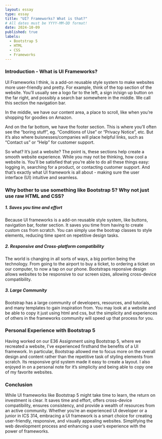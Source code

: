 ```yaml
---
layout: essay
type: essay
title: "UI? Frameworks? What is that?"
# All dates must be YYYY-MM-DD format!
date: 2024-10-09
published: true
labels:
  - Bootstrap 5
  - HTML
  - CSS
  - Frameworks
---
```



### Introduction - What is UI Frameworks?

UI Frameworks I think, is a add-on reusable style system to make websites more user-friendly and pretty. For example, think of the top section of the website. You’ll usually see  a logo far to the left, a sign in/sign up button on the far right, and possibly a search bar somewhere in the middle. We call this section the navigation bar. 

In the middle, we have our content area, a place to scroll, like when you’re shopping for goodies on Amazon. 

And on the far bottom, we have the footer section. This is where you’ll often see  the “boring stuff”, eg. “Conditions of Use” or “Privacy Notice”, etc. But it’s also where buisnesses/companies will place helpful links, such as “Contact us” or “Help” for customer support.

So what? It’s just a website?
The point is, these sections help create a smooth website experience. While you may not be thinking, how cool a website is. You’ll be satisfied that you’re able to do all these things easy: logging in, searching for a product, or contacting customer support. And that’s exactly what UI framework is all about - making sure the user interface (UI) intuitive and seamless.

### Why bother to use something like Bootstrap 5? Why not just use raw HTML and CSS?

##### 1. Saves you time and effort

Because UI frameworks is a add-on reusable style system, like buttons, navigation bar, footer section. It saves you time from having to create custom css from scratch. You can simply use the bootrap classes to style elements, reducing time spent on repetitive design tasks.

##### 2. Responsive and Cross-platform compatibility

The world is changing in all sorts of ways, a big portion being the technology. From going to the airport to buy a ticket, to ordering a ticket on our computer, to now a tap on our phone. Bootstraps reponsive design allows websites to be responsive to our screen sizes, allowing cross-device compatibility.

##### 3. Large Community

Bootstrap has a large community of developers, resources, and tutorials, and many templates to gain inspiration from. You may look at a website and be able to copy it just using html and css, but the simplicity and experiences of others in the frameworks community will speed up that process for you.

### Personal Experience with Bootstrap 5
Having worked on our E36 Assignment using Bootstrap 5, where we recreated a website, I’ve experienced firsthand the benefits of a UI framework. In particular, Bootstrap allowed me to focus more on the overall design and content rather than the repetitive task of styling elements from scratch. Its responsive grid system made it easy to create a layout.
I also enjoyed in on a personal note for it’s simplicity and being able to copy one of my favorite websites.

### Conclusion

While UI frameworks like Bootstrap 5 might take time to learn, the return on investment is clear. It saves time and effort, offers cross-device compatibility, ensures consistency, and provide a wealth of resources from an active community. Whether you’re an experienced UI developer or a junior in ICS 314, embracing a UI framework is a smart choice for creating user-friendly, responsive, and visually appealing websites. Simplifying the web development process and enhancing a user’s experience with the power of frameworks.
